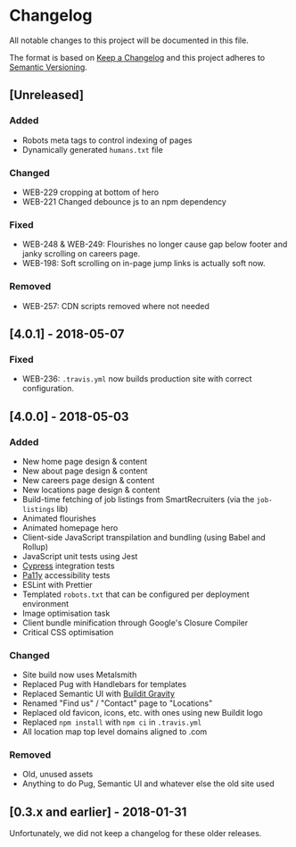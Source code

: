 # Changelog
All notable changes to this project will be documented in this file.

The format is based on [Keep a Changelog](http://keepachangelog.com/en/1.0.0/)
and this project adheres to [Semantic Versioning](http://semver.org/spec/v2.0.0.html).

## [Unreleased]
### Added
- Robots meta tags to control indexing of pages
- Dynamically generated `humans.txt` file

### Changed
- WEB-229 cropping at bottom of hero
- WEB-221 Changed debounce js to an npm dependency 

### Fixed
- WEB-248 & WEB-249: Flourishes no longer cause gap below footer and janky scrolling on careers page.
- WEB-198: Soft scrolling on in-page jump links is actually soft now.

### Removed
- WEB-257: CDN scripts removed where not needed


## [4.0.1] - 2018-05-07
### Fixed
- WEB-236: `.travis.yml` now builds production site with correct configuration.


## [4.0.0] - 2018-05-03
### Added
- New home page design & content
- New about page design & content
- New careers page design & content
- New locations page design & content
- Build-time fetching of job listings from SmartRecruiters (via the `job-listings` lib)
- Animated flourishes
- Animated homepage hero
- Client-side JavaScript transpilation and bundling (using Babel and Rollup)
- JavaScript unit tests using Jest
- [Cypress](https://www.cypress.io/) integration tests
- [Pa11y](http://pa11y.org/) accessibility tests
- ESLint with Prettier
- Templated `robots.txt` that can be configured per deployment environment
- Image optimisation task
- Client bundle minification through Google's Closure Compiler
- Critical CSS optimisation

### Changed
- Site build now uses Metalsmith
- Replaced Pug with Handlebars for templates
- Replaced Semantic UI with [Buildit Gravity](https://www.npmjs.com/package/@buildit/gravity-ui-sass)
- Renamed "Find us" / "Contact" page to "Locations"
- Replaced old favicon, icons, etc. with ones using new Buildit logo
- Replaced `npm install` with `npm ci` in `.travis.yml`
- All location map top level domains aligned to .com

### Removed
- Old, unused assets
- Anything to do Pug, Semantic UI and whatever else the old site used

## [0.3.x and earlier] - 2018-01-31
Unfortunately, we did not keep a changelog for these older releases.
